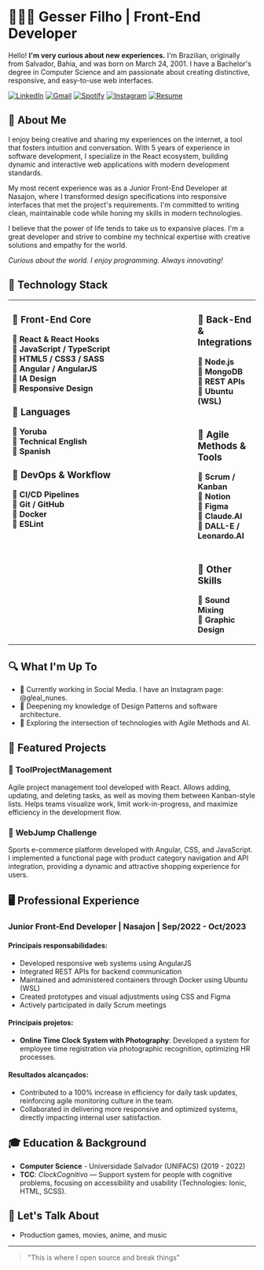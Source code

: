 # 👨🏽‍💻 Gesser Filho | Front-End Developer

Hello! **I'm very curious about new experiences.** I'm Brazilian, originally from Salvador, Bahia, and was born on March 24, 2001. I have a Bachelor's degree in Computer Science and am passionate about creating distinctive, responsive, and easy-to-use web interfaces.

[![LinkedIn](https://img.shields.io/badge/LinkedIn-0077B5?style=for-the-badge&logo=linkedin&logoColor=white)](https://www.linkedin.com/in/gesser-filho-0abb09150)
[![Gmail](https://img.shields.io/badge/Gmail-D14836?style=for-the-badge&logo=gmail&logoColor=white)](mailto:gpfilho2010@gmail.com)
[![Spotify](https://img.shields.io/badge/Spotify-1ED760?&style=for-the-badge&logo=spotify&logoColor=white)](https://open.spotify.com/user/gpfilho2010?si=f8a4aca85f364333)
[![Instagram](https://img.shields.io/badge/Instagram-E4405F?style=for-the-badge&logo=instagram&logoColor=white)](https://www.instagram.com/gleal_nunes/)
[![Resume](https://img.shields.io/badge/Resume-%23F24E1E?style=for-the-badge&Color=white)](https://docs.google.com/document/d/1Yvx_IC3XmZX5CRCzocedlWbPUjGykxA3xyHY5f8u2Xo/edit?usp=sharing)

## 🧠 About Me

I enjoy being creative and sharing my experiences on the internet, a tool that fosters intuition and conversation. With 5 years of experience in software development, I specialize in the React ecosystem, building dynamic and interactive web applications with modern development standards.

My most recent experience was as a Junior Front-End Developer at Nasajon, where I transformed design specifications into responsive interfaces that met the project's requirements. I'm committed to writing clean, maintainable code while honing my skills in modern technologies.

I believe that the power of life tends to take us to expansive places. I'm a great developer and strive to combine my technical expertise with creative solutions and empathy for the world.

*Curious about the world. I enjoy programming. Always innovating!*

## 🚀 Technology Stack

<div>
<table>
<tr>
<td valign="top" width="100%">

### 🔶 <strong>Front-End Core</strong>
🔸 **React & React Hooks**<br>
🔸 **JavaScript / TypeScript**<br>
🔸 **HTML5 / CSS3 / SASS**<br>
🔸 **Angular / AngularJS**<br>
🔸 **IA Design**<br>
🔸 **Responsive Design**<br>

### 🔶 <strong>Languages</strong>
🔸 **Yoruba**<br>
🔸 **Technical English**<br>
🔸 **Spanish**<br>

### 🔶 <strong>DevOps & Workflow</strong>
🔸 **CI/CD Pipelines**<br>
🔸 **Git / GitHub**<br>
🔸 **Docker**<br>
🔸 **ESLint**<br>

</td>
<td valign="top" width="100%">

### 🔶 <strong>Back-End & Integrations</strong>
🔸 **Node.js**<br>
🔸 **MongoDB**<br>
🔸 **REST APIs**<br>
🔸 **Ubuntu (WSL)**<br><br>

### 🔶 <strong>Agile Methods & Tools</strong>
🔸 **Scrum / Kanban**<br>
🔸 **Notion**<br>
🔸 **Figma**<br>
🔸 **Claude.AI**<br>
🔸 **DALL-E / Leonardo.AI**<br><br>

### 🔶 <strong>Other Skills</strong>
🔸 **Sound Mixing**<br>
🔸 **Graphic Design**<br>

</td>
</tr>
</table>
</div>

## 🔍 What I'm Up To

- 🔭 Currently working in Social Media. I have an Instagram page: @gleal_nunes.
- 🌱 Deepening my knowledge of Design Patterns and software architecture.
- 🤖 Exploring the intersection of technologies with Agile Methods and AI.

## 📂 Featured Projects

### 🔹 **ToolProjectManagement**
Agile project management tool developed with React. Allows adding, updating, and deleting tasks, as well as moving them between Kanban-style lists. Helps teams visualize work, limit work-in-progress, and maximize efficiency in the development flow.

### 🔹 **WebJump Challenge**
Sports e-commerce platform developed with Angular, CSS, and JavaScript. I implemented a functional page with product category navigation and API integration, providing a dynamic and attractive shopping experience for users.

## 🖥️ Professional Experience

### **Junior Front-End Developer | Nasajon | Sep/2022 - Oct/2023** 

#### **Principais responsabilidades:**
- Developed responsive web systems using AngularJS
- Integrated REST APIs for backend communication
- Maintained and administered containers through Docker using Ubuntu (WSL)
- Created prototypes and visual adjustments using CSS and Figma
- Actively participated in daily Scrum meetings

#### **Principais projetos:**
- **Online Time Clock System with Photography**: Developed a system for employee time registration via photographic recognition, optimizing HR processes.

#### **Resultados alcançados:**
- Contributed to a 100% increase in efficiency for daily task updates, reinforcing agile monitoring culture in the team.
- Collaborated in delivering more responsive and optimized systems, directly impacting internal user satisfaction.

## 🎓 Education & Background

- **Computer Science** - Universidade Salvador (UNIFACS) (2019 - 2022)
- **TCC**: *ClockCognitivo* — Support system for people with cognitive problems, focusing on accessibility and usability (Technologies: Ionic, HTML, SCSS).

## 💬 Let's Talk About

- Production games, movies, anime, and music

---

> "This is where I open source and break things"